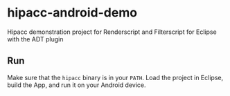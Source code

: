 # hipacc-android-demo
Hipacc demonstration project for Renderscript and Filterscript for Eclipse with the ADT plugin

## Run ##

Make sure that the `hipacc` binary is in your `PATH`.
Load the project in Eclipse, build the App, and run it on your Android device.
